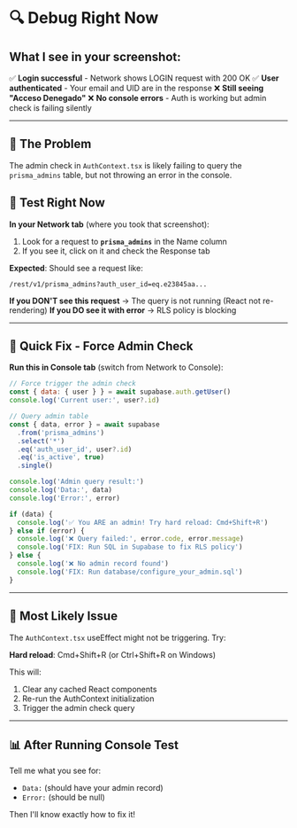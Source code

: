 # 🔍 Debug Right Now

## What I see in your screenshot:

✅ **Login successful** - Network shows LOGIN request with 200 OK
✅ **User authenticated** - Your email and UID are in the response
❌ **Still seeing "Acceso Denegado"**
❌ **No console errors** - Auth is working but admin check is failing silently

---

## 🎯 The Problem

The admin check in `AuthContext.tsx` is likely failing to query the `prisma_admins` table, but not throwing an error in the console.

## 🧪 Test Right Now

**In your Network tab** (where you took that screenshot):

1. Look for a request to **`prisma_admins`** in the Name column
2. If you see it, click on it and check the Response tab

**Expected**: Should see a request like:
```
/rest/v1/prisma_admins?auth_user_id=eq.e23845aa...
```

**If you DON'T see this request** → The query is not running (React not re-rendering)
**If you DO see it with error** → RLS policy is blocking

---

## 🔧 Quick Fix - Force Admin Check

**Run this in Console tab** (switch from Network to Console):

```javascript
// Force trigger the admin check
const { data: { user } } = await supabase.auth.getUser()
console.log('Current user:', user?.id)

// Query admin table
const { data, error } = await supabase
  .from('prisma_admins')
  .select('*')
  .eq('auth_user_id', user?.id)
  .eq('is_active', true)
  .single()

console.log('Admin query result:')
console.log('Data:', data)
console.log('Error:', error)

if (data) {
  console.log('✅ You ARE an admin! Try hard reload: Cmd+Shift+R')
} else if (error) {
  console.log('❌ Query failed:', error.code, error.message)
  console.log('FIX: Run SQL in Supabase to fix RLS policy')
} else {
  console.log('❌ No admin record found')
  console.log('FIX: Run database/configure_your_admin.sql')
}
```

---

## 🚨 Most Likely Issue

The `AuthContext.tsx` useEffect might not be triggering. Try:

**Hard reload**: Cmd+Shift+R (or Ctrl+Shift+R on Windows)

This will:
1. Clear any cached React components
2. Re-run the AuthContext initialization
3. Trigger the admin check query

---

## 📊 After Running Console Test

Tell me what you see for:
- `Data:` (should have your admin record)
- `Error:` (should be null)

Then I'll know exactly how to fix it!
